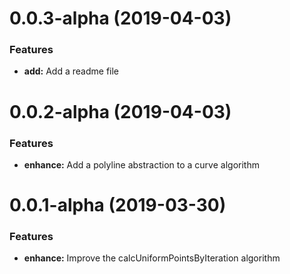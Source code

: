# 0.0.3-alpha (2019-04-03)

### Features

 * **add:** Add a readme file

# 0.0.2-alpha (2019-04-03)

### Features

 * **enhance:** Add a polyline abstraction to a curve algorithm

# 0.0.1-alpha (2019-03-30)

### Features

 * **enhance:** Improve the calcUniformPointsByIteration algorithm